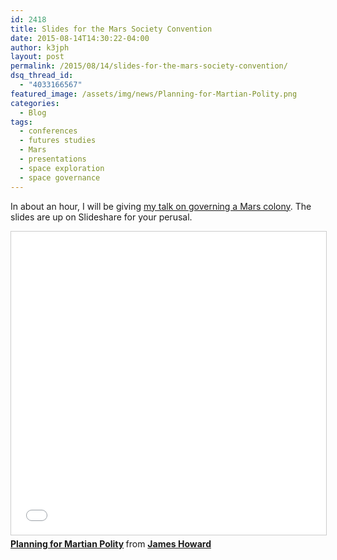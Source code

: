 ```yaml
---
id: 2418
title: Slides for the Mars Society Convention
date: 2015-08-14T14:30:22-04:00
author: k3jph
layout: post
permalink: /2015/08/14/slides-for-the-mars-society-convention/
dsq_thread_id:
  - "4033166567"
featured_image: /assets/img/news/Planning-for-Martian-Polity.png
categories:
  - Blog
tags:
  - conferences
  - futures studies
  - Mars
  - presentations
  - space exploration
  - space governance
---
```

In about an hour, I will be giving [my talk on governing a Mars colony](https://jameshoward.us/2015/06/20/im-going-mars/). The slides are up on Slideshare for your perusal.

<iframe src="//www.slideshare.net/slideshow/embed_code/key/FICbEgo0Fsn8tT" width="595" height="485" frameborder="0" marginwidth="0" marginheight="0" scrolling="no" style="border:1px solid #CCC; border-width:1px; margin-bottom:5px; max-width: 100%;" allowfullscreen> </iframe> <div style="margin-bottom:5px"> <strong> <a href="//www.slideshare.net/jameshoward/planning-for-martian-polity" title="Planning for Martian Polity" target="_blank">Planning for Martian Polity</a> </strong> from <strong><a href="https://www.slideshare.net/jameshoward" target="_blank">James Howard</a></strong> </div>
